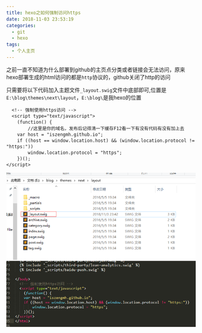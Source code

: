 ```yaml
---
title: hexo之如何强制访问https
date: 2018-11-03 23:53:19
categories:
  - git
  - hexo
tags:
  - 个人主页
---
```


之前一直不知道为什么部署到github的主页点分类或者链接会无法访问，原来hexo部署生成的html访问的都是`http`协议的，github关闭了http的访问

<!--more-->

只需要将以下代码加入主题文件`_layout.swig`文件中底部即可,位置是`E:\blog\themes\next\layout`，`E:\blog\`是我hexo的位置

```
  <!-- 强制使用https访问 -->
  <script type="text/javascript">
    (function() {
		//这里是你的域名，发布后记得清一下缓存F12看一下有没有代码有没有加上去
    var host = "iszengmh.github.io";
    if ((host == window.location.host) && (window.location.protocol != "https:"))
        window.location.protocol = "https";
    })(); 
</script>
```
![1.png](hexo之如何强制访问https/1.png)
![1.png](hexo之如何强制访问https/2.png)


